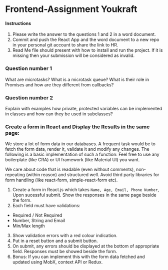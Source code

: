 # Frontend-Assignment Youkraft

#### Instructions
1. Please write the answer to the questions 1 and 2 in a word document. 
2. Commit and push the React App and the word document to a new repo in your personal git account to share the link to HR.
3. Read Me file should present with how to install and run the project. If it is missing then your submission will be considered as invalid.


### Question number 1

What are microtasks? What is a microtask queue? What is their role in Promises and how are they different from callbacks?

### Question number 2

Explain with examples how private, protected variables can be implemented in classes and how can they be used in subclasses?

### Create a form in React and Display the Results in the same page:

We store a lot of form data in our databases. A frequent task would be to fetch the form data, render it, validate it and modify any changes. The following is a basic implementation of such a function:
Feel free to use any boilerplate (like CRA) or UI framework (like Material UI) you want.

We care about code that is readable (even without comments), non-repeating (within reason) and structured well.
Avoid third party libraries for form handling (like react-form, simple-react-form etc). 

1. Create a form in React.js which takes `Name, Age, Email, Phone Number`, Upon sucessful submit. Show the responses in the same page beside the form.
2. Each field must have validations:
- Required / Not Required
- Number, String and Email
- Min/Max length
3. Show validation errors with a red colour indication.
4. Put in a reset button and a submit button.
5. On submit, any errors should be displayed at the bottom of appropriate field. Responses must be showed beside the form.
6. Bonus: If you can implement this with the form data fetched and updated using MobX, context API or Redux.
